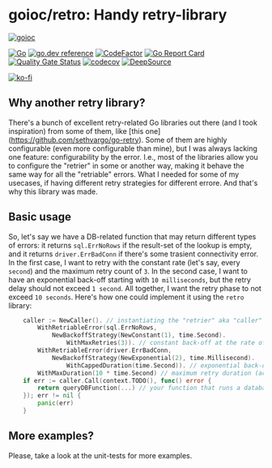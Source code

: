 # goioc/retro: Handy retry-library
[![goioc](https://habrastorage.org/webt/ym/pu/dc/ympudccm7j7a3qex_jjroxgsiwg.png)](https://github.com/goioc)

[![Go](https://github.com/goioc/retro/workflows/Go/badge.svg)](https://github.com/goioc/retro/actions)
[![go.dev reference](https://img.shields.io/badge/go.dev-reference-007d9c?logo=go&logoColor=white&style=flat-square)](https://pkg.go.dev/github.com/goioc/retro/?tab=doc)
[![CodeFactor](https://www.codefactor.io/repository/github/goioc/retro/badge)](https://www.codefactor.io/repository/github/goioc/retro)
[![Go Report Card](https://goreportcard.com/badge/github.com/goioc/retro)](https://goreportcard.com/report/github.com/goioc/retro)
[![Quality Gate Status](https://sonarcloud.io/api/project_badges/measure?project=goioc_retro&metric=alert_status)](https://sonarcloud.io/dashboard?id=goioc_retro)
[![codecov](https://codecov.io/gh/goioc/retro/graph/badge.svg?token=5TgRXVHyP1)](https://codecov.io/gh/goioc/retro)
[![DeepSource](https://static.deepsource.io/deepsource-badge-light-mini.svg)](https://deepsource.io/gh/goioc/retro/?ref=repository-badge)

[![ko-fi](https://ko-fi.com/img/githubbutton_sm.svg)](https://ko-fi.com/G2G5JUKU7)

## Why another retry library?

There's a bunch of excellent retry-related Go libraries out there (and I took inspiration) from some of them, like [this one] (https://github.com/sethvargo/go-retry). Some of them are highly configurable (even more configurable than mine), but I was always lacking one feature: configurability by the error. I.e., most of the libraries allow you to configure the "retrier" in some or another way, making it behave the same way for all the "retriable" errors. What I needed for some of my usecases, if having different retry strategies for different errore. And that's why this library was made.

## Basic usage

So, let's say we have a DB-related function that may return different types of errors: it returns `sql.ErrNoRows` if the result-set of the lookup is empty, and it returns `driver.ErrBadConn` if there's some trasient connectivity error. In the first case, I want to retry with the constant rate (let's say, every `second`) and the maximum retry count of `3`. In the second case, I want to have an exponential back-off starting with `10 milliseconds`, but the retry delay should not exceed `1 second`. All together, I want the retry phase to not exceed `10 seconds`. Here's how one could implement it using the `retro` library:
```go
	caller := NewCaller(). // instantiating the "retrier" aka "caller"
		WithRetriableError(sql.ErrNoRows,
			NewBackoffStrategy(NewConstant(1), time.Second).
				WithMaxRetries(3)). // constant back-off at the rate of 1 second and 3 max retries for sql.ErrNoRows
		WithRetriableError(driver.ErrBadConn,
			NewBackoffStrategy(NewExponential(2), time.Millisecond).
				WithCappedDuration(time.Second)). // exponential back-off with factor 2, 1 millisecond time unit and max retry delay of 1 second
		WithMaxDuration(10 * time.Second) // maximum retry duration (across all retriable errors) - 10 seconds
	if err := caller.Call(context.TODO(), func() error {
		return queryDBFunction(...) // your function that runs a database query
	}); err != nil {
		panic(err)
	}
```

## More examples?

Please, take a look at the unit-tests for more examples.
